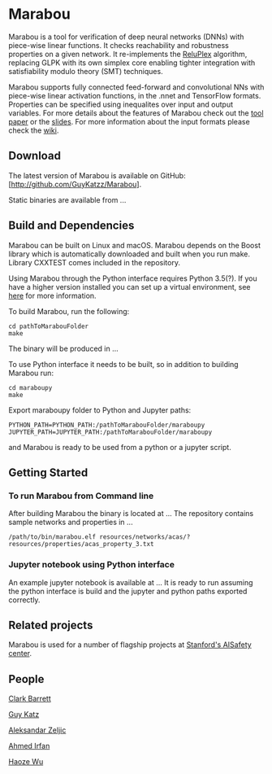 Marabou
===============================================================================
Marabou is a tool for verification of deep neural networks (DNNs) with piece-wise
linear functions. It checks reachability and robustness properties on a given
network. It re-implements the
[ReluPlex](https://github.com/guykatzz/ReluplexCav2017) algorithm, replacing
GLPK with its own simplex core enabling tighter integration with satisfiability
modulo theory (SMT) techniques.

Marabou supports fully connected feed-forward and convolutional NNs with
piece-wise linear activation functions, in the .nnet and TensorFlow formats.
Properties can be specified using inequalites over input and output variables.
For more details about the features of Marabou check out the [tool
paper](marabouCAV2019.pdf) or the [slides](slides.pdf). For more information
about the input formats please check the [wiki](TODO:formats_page).

Download
------------------------------------------------------------------------------
The latest version of Marabou is available on GitHub:
[http://github.com/GuyKatzz/Marabou].

Static binaries are available from ...

Build and Dependencies
------------------------------------------------------------------------------
Marabou can be built on Linux and macOS. Marabou depends on the Boost library
which is automatically downloaded and built when you run make. Library CXXTEST
comes included in the repository.

Using Marabou through the Python interface requires Python 3.5(?). If you have a
higher version installed you can set up a virtual environment, see [here](TODO:virtualenvguide) for
more information.


To build Marabou, run the following:
```
cd pathToMarabouFolder
make
```
The binary will be produced in ...

To use Python interface it needs to be built, so in addition to building Marabou run:
```
cd maraboupy
make
```

Export maraboupy folder to Python and Jupyter paths:
```
PYTHON_PATH=PYTHON_PATH:/pathToMarabouFolder/maraboupy
JUPYTER_PATH=JUPYTER_PATH:/pathToMarabouFolder/maraboupy
```
and Marabou is ready to be used from a python or a jupyter script.

Getting Started
-----------------------------------------------------------------------------
### To run Marabou from Command line 
After building Marabou the binary is located at ... The repository contains sample networks and properties in ... 

```
/path/to/bin/marabou.elf resources/networks/acas/? resources/properties/acas_property_3.txt
```


### Jupyter notebook using Python interface 
An example jupyter notebook is available at ... It is ready to run assuming the python interface is build and the jupyter and python paths exported correctly.

Related projects
-----------------------------------------------------------------------------
Marabou is used for a number of flagship projects at [Stanford's AISafety
center](http://aisafety.stanford.edu).

People
-----------------------------------------------------------------------------
[Clark Barrett]()

[Guy Katz]()

[Aleksandar Zeljic]()

[Ahmed Irfan]()

[Haoze Wu]()
